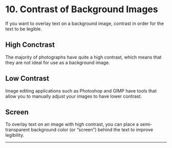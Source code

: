 # 10. Contrast of Background Images

If you want to overlay text on a background image, contrast in order for the text to be legible.
## High Conctrast

The majority of photographs have quite a high contrast, which means that they are not ideal for use as a background image.
## Low Contrast

Image editing applications such as Photoshop and GIMP have tools that allow you to manually adjust your images to have lower contrast.
## Screen

To overlay text on an image with high contrast, you can place a semi-transparent background color (or “screen”) behind the text to improve legibility.

---